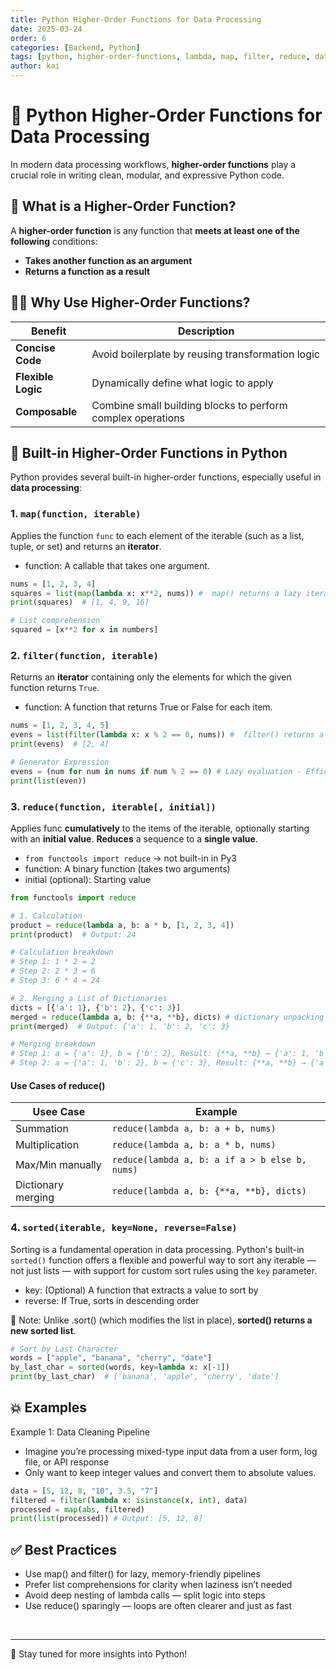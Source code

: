```yaml
---
title: Python Higher-Order Functions for Data Processing
date: 2025-03-24
order: 6
categories: [Backend, Python]
tags: [python, higher-order-functions, lambda, map, filter, reduce, data-processing]
author: kai
---
```


# 🚀 Python Higher-Order Functions for Data Processing
In modern data processing workflows, **higher-order functions** play a crucial role in writing clean, modular, and expressive Python code.

## 🧠 What is a Higher-Order Function?

A **higher-order function** is any function that **meets at least one of the following** conditions:

- **Takes another function as an argument**
- **Returns a function as a result**

## ☝🏻 Why Use Higher-Order Functions?

| Benefit           | Description                                                              |
|-------------------|---------------------------------------------------------------------------|
| **Concise Code**  | Avoid boilerplate by reusing transformation logic                         |
| **Flexible Logic**| Dynamically define what logic to apply                                    |
| **Composable**    | Combine small building blocks to perform complex operations               |


## 🔧 Built-in Higher-Order Functions in Python
Python provides several built-in higher-order functions, especially useful in **data processing**:

### 1. `map(function, iterable)`
Applies the function `func` to each element of the iterable (such as a list, tuple, or set) and returns an **iterator**.
- function: A callable that takes one argument.

```python
nums = [1, 2, 3, 4]
squares = list(map(lambda x: x**2, nums)) #  map() returns a lazy iterator, so we use list() to materialize the result.
print(squares)  # [1, 4, 9, 16]

# List comprehension
squared = [x**2 for x in numbers]
```


### 2. `filter(function, iterable)`
Returns an **iterator** containing only the elements for which the given function returns `True`.
- function: A function that returns True or False for each item.


```python
nums = [1, 2, 3, 4, 5]
evens = list(filter(lambda x: x % 2 == 0, nums)) #  filter() returns a lazy iterator, so you need to convert it to a list or consume it in a loop.
print(evens)  # [2, 4]

# Generator Expression
evens = (num for num in nums if num % 2 == 0) # Lazy evaluation - Efficient memory usage for large datasets
print(list(even))
```


### 3. `reduce(function, iterable[, initial])`
Applies func **cumulatively** to the items of the iterable, optionally starting with an **initial value**. **Reduces** a sequence to a **single value**.

- `from functools import reduce` -> not built-in in Py3
- function: A binary function (takes two arguments)
- initial (optional): Starting value

```python
from functools import reduce 

# 1. Calculation
product = reduce(lambda a, b: a * b, [1, 2, 3, 4])
print(product)  # Output: 24

# Calculation breakdown
# Step 1: 1 * 2 = 2  
# Step 2: 2 * 3 = 6  
# Step 3: 6 * 4 = 24

# 2. Merging a List of Dictionaries
dicts = [{'a': 1}, {'b': 2}, {'c': 3}]
merged = reduce(lambda a, b: {**a, **b}, dicts) # dictionary unpacking
print(merged)  # Output: {'a': 1, 'b': 2, 'c': 3}

# Merging breakdown
# Step 1: a = {'a': 1}, b = {'b': 2}, Result: {**a, **b} → {'a': 1, 'b': 2}
# Step 2: a = {'a': 1, 'b': 2}, b = {'c': 3}, Result: {**a, **b} → {'a': 1, 'b': 2, 'c': 3}
```

#### Use Cases of reduce()

| Usee Case | Example |
|-----------|---------|
| Summation | `reduce(lambda a, b: a + b, nums)`|
| Multiplication | `reduce(lambda a, b: a * b, nums)`|
| Max/Min manually | `reduce(lambda a, b: a if a > b else b, nums)`|
| Dictionary merging | `reduce(lambda a, b: {**a, **b}, dicts)`|


### 4. `sorted(iterable, key=None, reverse=False)`
Sorting is a fundamental operation in data processing. Python's built-in `sorted()` function offers a flexible and powerful way to sort any iterable — not just lists — with support for custom sort rules using the `key` parameter.
- key: (Optional) A function that extracts a value to sort by
- reverse: If True, sorts in descending order

📝 Note: Unlike .sort() (which modifies the list in place), **sorted() returns a new sorted list**.

```python
# Sort by Last Character
words = ["apple", "banana", "cherry", "date"]
by_last_char = sorted(words, key=lambda x: x[-1])
print(by_last_char)  # ['banana', 'apple', 'cherry', 'date']
```


## 💥 Examples
Example 1: Data Cleaning Pipeline
- Imagine you’re processing mixed-type input data from a user form, log file, or API response
- Only want to keep integer values and convert them to absolute values.

```python
data = [5, 12, 8, "10", 3.5, "7"]
filtered = filter(lambda x: isinstance(x, int), data)
processed = map(abs, filtered)
print(list(processed)) # Output: [5, 12, 8]
```

## ✅ Best Practices
- Use map() and filter() for lazy, memory-friendly pipelines
- Prefer list comprehensions for clarity when laziness isn’t needed
- Avoid deep nesting of lambda calls — split logic into steps
- Use reduce() sparingly — loops are often clearer and just as fast


<br>



---

🚀 Stay tuned for more insights into Python!